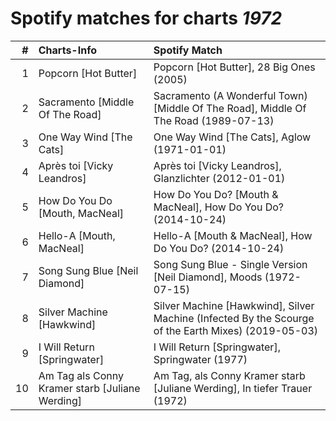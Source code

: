 # Spotify matches for charts *1972*

|    # | Charts-Info                                     | Spotify Match                                                                                       |
| ---: | :---------------------------------------------- | :-------------------------------------------------------------------------------------------------- |
|    1 | Popcorn [Hot Butter]                            | Popcorn [Hot Butter], 28 Big Ones (2005)                                                            |
|    2 | Sacramento [Middle Of The Road]                 | Sacramento (A Wonderful Town) [Middle Of The Road], Middle Of The Road (1989-07-13)                 |
|    3 | One Way Wind [The Cats]                         | One Way Wind [The Cats], Aglow (1971-01-01)                                                         |
|    4 | Après toi [Vicky Leandros]                      | Après toi [Vicky Leandros], Glanzlichter (2012-01-01)                                               |
|    5 | How Do You Do [Mouth, MacNeal]                  | How Do You Do? [Mouth & MacNeal], How Do You Do? (2014-10-24)                                       |
|    6 | Hello-A [Mouth, MacNeal]                        | Hello-A [Mouth & MacNeal], How Do You Do? (2014-10-24)                                              |
|    7 | Song Sung Blue [Neil Diamond]                   | Song Sung Blue - Single Version [Neil Diamond], Moods (1972-07-15)                                  |
|    8 | Silver Machine [Hawkwind]                       | Silver Machine [Hawkwind], Silver Machine (Infected By the Scourge of the Earth Mixes) (2019-05-03) |
|    9 | I Will Return [Springwater]                     | I Will Return [Springwater], Springwater (1977)                                                     |
|   10 | Am Tag als Conny Kramer starb [Juliane Werding] | Am Tag, als Conny Kramer starb [Juliane Werding], In tiefer Trauer (1972)                           |
